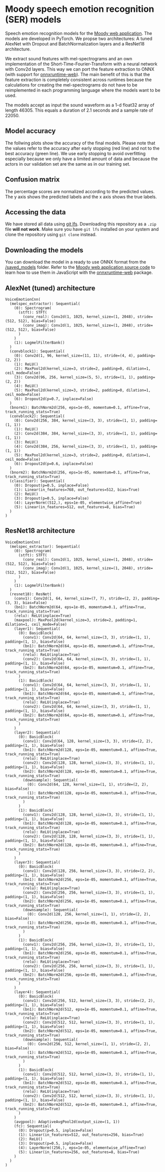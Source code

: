 # Moody speech emotion recognition (SER) models
Speech emotion recognition models for the [Moody web application](https://github.com/COINS-SS21/moody). The models are developed in PyTorch. We propse two architectures: A tuned AlexNet with Dropout and BatchNormalization layers and a ResNet18 architecture.

We extract sound features with mel-spectrograms and an own implementation of the Short-Time-Fourier-Transform with a neural network with Conv2d layers. This way we can port the feature extraction to ONNX (with support for [onnxruntime-web](https://github.com/microsoft/onnxruntime/tree/master/js/web)). The main benefit of this is that the feature extraction is completely consistent across runtimes because the calculations for creating the mel-spectrograms do not have to be reimplemented in each programming language where the models want to be used.

The models accept as input the sound waveform as a 1-d float32 array of length 46305. This equals a duration of 2.1 seconds and a sample rate of 22050.

## Model accuracy
The follwing plots show the accuracy of the final models. Please note that the values refer to the accuracy after early stopping (red line) and not to the best accuracy (green line). We use early stopping to avoid overfitting especially because we only have a limited amount of data and because the actors in our validation set are the same as in our training set.

## Confusion matrix
The percentage scores are normalized according to the predicted values. The y axis shows the predicted labels and the x axis shows the true labels.

## Accessing the data
We have stored all data using [git lfs](https://git-lfs.github.com/). Downloading this repository as a `.zip` file **will not work**. Make sure you have `git lfs` installed on your system and clone the repository using `git clone` instead.

## Downloading the models
You can download the model in a ready to use ONNX format from the [/saved_models](https://github.com/microsoft/onnxruntime/tree/master/js/web) folder. Refer to the [Moody web application source code](https://github.com/COINS-SS21/moody) to learn how to use them in JavaScript with the [onnxruntime-web](https://github.com/microsoft/onnxruntime/tree/master/js/web) package.

## AlexNet (tuned) architecture
```
VoiceEmotionCnn(
  (melspec_extractor): Sequential(
    (0): Spectrogram(
      (stft): STFT(
        (conv_real): Conv2d(1, 1025, kernel_size=(1, 2048), stride=(512, 512), bias=False)
        (conv_imag): Conv2d(1, 1025, kernel_size=(1, 2048), stride=(512, 512), bias=False)
      )
    )
    (1): LogmelFilterBank()
  )
  (convblock1): Sequential(
    (0): Conv2d(1, 96, kernel_size=(11, 11), stride=(4, 4), padding=(2, 2))
    (1): ReLU()
    (2): MaxPool2d(kernel_size=3, stride=2, padding=0, dilation=1, ceil_mode=False)
    (3): Conv2d(96, 256, kernel_size=(5, 5), stride=(1, 1), padding=(2, 2))
    (4): ReLU()
    (5): MaxPool2d(kernel_size=3, stride=2, padding=0, dilation=1, ceil_mode=False)
    (6): Dropout2d(p=0.7, inplace=False)
  )
  (bnorm1): BatchNorm2d(256, eps=1e-05, momentum=0.1, affine=True, track_running_stats=True)
  (convblock2): Sequential(
    (0): Conv2d(256, 384, kernel_size=(3, 3), stride=(1, 1), padding=(1, 1))
    (1): ReLU()
    (2): Conv2d(384, 384, kernel_size=(3, 3), stride=(1, 1), padding=(1, 1))
    (3): ReLU()
    (4): Conv2d(384, 256, kernel_size=(3, 3), stride=(1, 1), padding=(1, 1))
    (5): MaxPool2d(kernel_size=3, stride=2, padding=0, dilation=1, ceil_mode=False)
    (6): Dropout2d(p=0.6, inplace=False)
  )
  (bnorm2): BatchNorm2d(256, eps=1e-05, momentum=0.1, affine=True, track_running_stats=True)
  (classifier): Sequential(
    (0): Dropout(p=0.5, inplace=False)
    (1): Linear(in_features=768, out_features=512, bias=True)
    (2): ReLU()
    (3): Dropout(p=0.5, inplace=False)
    (4): LayerNorm((512,), eps=1e-05, elementwise_affine=True)
    (5): Linear(in_features=512, out_features=8, bias=True)
  )
)
```

## ResNet18 architecture
```
VoiceEmotionCnn(
  (melspec_extractor): Sequential(
    (0): Spectrogram(
      (stft): STFT(
        (conv_real): Conv2d(1, 1025, kernel_size=(1, 2048), stride=(512, 512), bias=False)
        (conv_imag): Conv2d(1, 1025, kernel_size=(1, 2048), stride=(512, 512), bias=False)
      )
    )
    (1): LogmelFilterBank()
  )
  (resnet18): ResNet(
    (conv1): Conv2d(1, 64, kernel_size=(7, 7), stride=(2, 2), padding=(3, 3), bias=False)
    (bn1): BatchNorm2d(64, eps=1e-05, momentum=0.1, affine=True, track_running_stats=True)
    (relu): ReLU(inplace=True)
    (maxpool): MaxPool2d(kernel_size=3, stride=2, padding=1, dilation=1, ceil_mode=False)
    (layer1): Sequential(
      (0): BasicBlock(
        (conv1): Conv2d(64, 64, kernel_size=(3, 3), stride=(1, 1), padding=(1, 1), bias=False)
        (bn1): BatchNorm2d(64, eps=1e-05, momentum=0.1, affine=True, track_running_stats=True)
        (relu): ReLU(inplace=True)
        (conv2): Conv2d(64, 64, kernel_size=(3, 3), stride=(1, 1), padding=(1, 1), bias=False)
        (bn2): BatchNorm2d(64, eps=1e-05, momentum=0.1, affine=True, track_running_stats=True)
      )
      (1): BasicBlock(
        (conv1): Conv2d(64, 64, kernel_size=(3, 3), stride=(1, 1), padding=(1, 1), bias=False)
        (bn1): BatchNorm2d(64, eps=1e-05, momentum=0.1, affine=True, track_running_stats=True)
        (relu): ReLU(inplace=True)
        (conv2): Conv2d(64, 64, kernel_size=(3, 3), stride=(1, 1), padding=(1, 1), bias=False)
        (bn2): BatchNorm2d(64, eps=1e-05, momentum=0.1, affine=True, track_running_stats=True)
      )
    )
    (layer2): Sequential(
      (0): BasicBlock(
        (conv1): Conv2d(64, 128, kernel_size=(3, 3), stride=(2, 2), padding=(1, 1), bias=False)
        (bn1): BatchNorm2d(128, eps=1e-05, momentum=0.1, affine=True, track_running_stats=True)
        (relu): ReLU(inplace=True)
        (conv2): Conv2d(128, 128, kernel_size=(3, 3), stride=(1, 1), padding=(1, 1), bias=False)
        (bn2): BatchNorm2d(128, eps=1e-05, momentum=0.1, affine=True, track_running_stats=True)
        (downsample): Sequential(
          (0): Conv2d(64, 128, kernel_size=(1, 1), stride=(2, 2), bias=False)
          (1): BatchNorm2d(128, eps=1e-05, momentum=0.1, affine=True, track_running_stats=True)
        )
      )
      (1): BasicBlock(
        (conv1): Conv2d(128, 128, kernel_size=(3, 3), stride=(1, 1), padding=(1, 1), bias=False)
        (bn1): BatchNorm2d(128, eps=1e-05, momentum=0.1, affine=True, track_running_stats=True)
        (relu): ReLU(inplace=True)
        (conv2): Conv2d(128, 128, kernel_size=(3, 3), stride=(1, 1), padding=(1, 1), bias=False)
        (bn2): BatchNorm2d(128, eps=1e-05, momentum=0.1, affine=True, track_running_stats=True)
      )
    )
    (layer3): Sequential(
      (0): BasicBlock(
        (conv1): Conv2d(128, 256, kernel_size=(3, 3), stride=(2, 2), padding=(1, 1), bias=False)
        (bn1): BatchNorm2d(256, eps=1e-05, momentum=0.1, affine=True, track_running_stats=True)
        (relu): ReLU(inplace=True)
        (conv2): Conv2d(256, 256, kernel_size=(3, 3), stride=(1, 1), padding=(1, 1), bias=False)
        (bn2): BatchNorm2d(256, eps=1e-05, momentum=0.1, affine=True, track_running_stats=True)
        (downsample): Sequential(
          (0): Conv2d(128, 256, kernel_size=(1, 1), stride=(2, 2), bias=False)
          (1): BatchNorm2d(256, eps=1e-05, momentum=0.1, affine=True, track_running_stats=True)
        )
      )
      (1): BasicBlock(
        (conv1): Conv2d(256, 256, kernel_size=(3, 3), stride=(1, 1), padding=(1, 1), bias=False)
        (bn1): BatchNorm2d(256, eps=1e-05, momentum=0.1, affine=True, track_running_stats=True)
        (relu): ReLU(inplace=True)
        (conv2): Conv2d(256, 256, kernel_size=(3, 3), stride=(1, 1), padding=(1, 1), bias=False)
        (bn2): BatchNorm2d(256, eps=1e-05, momentum=0.1, affine=True, track_running_stats=True)
      )
    )
    (layer4): Sequential(
      (0): BasicBlock(
        (conv1): Conv2d(256, 512, kernel_size=(3, 3), stride=(2, 2), padding=(1, 1), bias=False)
        (bn1): BatchNorm2d(512, eps=1e-05, momentum=0.1, affine=True, track_running_stats=True)
        (relu): ReLU(inplace=True)
        (conv2): Conv2d(512, 512, kernel_size=(3, 3), stride=(1, 1), padding=(1, 1), bias=False)
        (bn2): BatchNorm2d(512, eps=1e-05, momentum=0.1, affine=True, track_running_stats=True)
        (downsample): Sequential(
          (0): Conv2d(256, 512, kernel_size=(1, 1), stride=(2, 2), bias=False)
          (1): BatchNorm2d(512, eps=1e-05, momentum=0.1, affine=True, track_running_stats=True)
        )
      )
      (1): BasicBlock(
        (conv1): Conv2d(512, 512, kernel_size=(3, 3), stride=(1, 1), padding=(1, 1), bias=False)
        (bn1): BatchNorm2d(512, eps=1e-05, momentum=0.1, affine=True, track_running_stats=True)
        (relu): ReLU(inplace=True)
        (conv2): Conv2d(512, 512, kernel_size=(3, 3), stride=(1, 1), padding=(1, 1), bias=False)
        (bn2): BatchNorm2d(512, eps=1e-05, momentum=0.1, affine=True, track_running_stats=True)
      )
    )
    (avgpool): AdaptiveAvgPool2d(output_size=(1, 1))
    (fc): Sequential(
      (0): Dropout(p=0.5, inplace=False)
      (1): Linear(in_features=512, out_features=256, bias=True)
      (2): ReLU()
      (3): Dropout(p=0.5, inplace=False)
      (4): LayerNorm((256,), eps=1e-05, elementwise_affine=True)
      (5): Linear(in_features=256, out_features=8, bias=True)
    )
  )
)
```

